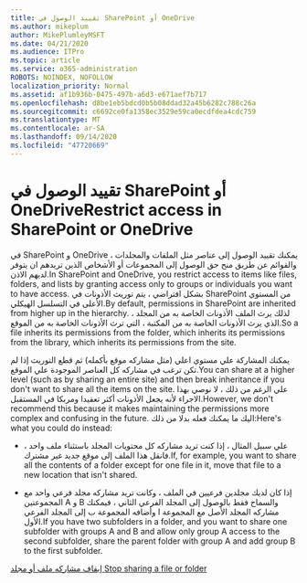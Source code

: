 ```yaml
---
title: تقييد الوصول في SharePoint أو OneDrive
ms.author: mikeplum
author: MikePlumleyMSFT
ms.date: 04/21/2020
ms.audience: ITPro
ms.topic: article
ms.service: o365-administration
ROBOTS: NOINDEX, NOFOLLOW
localization_priority: Normal
ms.assetid: af1b936b-0475-497b-a6d3-e671aef7b717
ms.openlocfilehash: d8be1eb5bdcd0b5b08ddad32a45b6282c788c26a
ms.sourcegitcommit: c6692ce0fa1358ec3529e59ca0ecdfdea4cdc759
ms.translationtype: MT
ms.contentlocale: ar-SA
ms.lasthandoff: 09/14/2020
ms.locfileid: "47720669"
---
```

# <a name="restrict-access-in-sharepoint-or-onedrive"></a><span data-ttu-id="c0fbb-102">تقييد الوصول في SharePoint أو OneDrive</span><span class="sxs-lookup"><span data-stu-id="c0fbb-102">Restrict access in SharePoint or OneDrive</span></span>

<span data-ttu-id="c0fbb-103">في SharePoint و OneDrive ، يمكنك تقييد الوصول إلى عناصر مثل الملفات والمجلدات والقوائم عن طريق منح حق الوصول إلى المجموعات أو الأشخاص الذين تريدهم ان يتوفر لديهم الاذن.</span><span class="sxs-lookup"><span data-stu-id="c0fbb-103">In SharePoint and OneDrive, you restrict access to items like files, folders, and lists by granting access only to groups or individuals you want to have access.</span></span> <span data-ttu-id="c0fbb-104">بشكل افتراضي ، يتم توريث الأذونات في SharePoint من المستوي الأعلى في التسلسل الهيكلي.</span><span class="sxs-lookup"><span data-stu-id="c0fbb-104">By default, permissions in SharePoint are inherited from higher up in the hierarchy.</span></span> <span data-ttu-id="c0fbb-105">لذلك يرث الملف الأذونات الخاصة به من المجلد ، الذي يرث الأذونات الخاصة به من المكتبة ، التي ترث الأذونات الخاصة به من الموقع.</span><span class="sxs-lookup"><span data-stu-id="c0fbb-105">So a file inherits its permissions from the folder, which inherits its permissions from the library, which inherits its permissions from the site.</span></span>
  
<span data-ttu-id="c0fbb-106">يمكنك المشاركة علي مستوي اعلي (مثل مشاركه موقع بأكمله) ثم قطع التوريث إذا لم تكن ترغب في مشاركه كل العناصر الموجودة علي الموقع.</span><span class="sxs-lookup"><span data-stu-id="c0fbb-106">You can share at a higher level (such as by sharing an entire site) and then break inheritance if you don't want to share all the items on the site.</span></span> <span data-ttu-id="c0fbb-107">علي الرغم من ذلك ، لا نوصي بهذا الاجراء لأنه يجعل الأذونات أكثر تعقيدا ومربكا في المستقبل.</span><span class="sxs-lookup"><span data-stu-id="c0fbb-107">However, we don't recommend this because it makes maintaining the permissions more complex and confusing in the future.</span></span> <span data-ttu-id="c0fbb-108">اليك ما يمكنك فعله بدلا من ذلك:</span><span class="sxs-lookup"><span data-stu-id="c0fbb-108">Here's what you could do instead:</span></span>
  
- <span data-ttu-id="c0fbb-109">علي سبيل المثال ، إذا كنت تريد مشاركه كل محتويات المجلد باستثناء ملف واحد ، فانقل هذا الملف إلى موقع جديد غير مشترك.</span><span class="sxs-lookup"><span data-stu-id="c0fbb-109">If, for example, you want to share all the contents of a folder except for one file in it, move that file to a new location that isn't shared.</span></span>
    
- <span data-ttu-id="c0fbb-110">إذا كان لديك مجلدين فرعيين في الملف ، وكانت تريد مشاركه مجلد فرعي واحد مع المجموعتين A و B والسماح فقط بالوصول إلى المجلد الفرعي الثاني ، فيمكنك مشاركه المجلد الأصل مع المجموعة ا وأضافه المجموعة ب إلى المجلد الفرعي الأول.</span><span class="sxs-lookup"><span data-stu-id="c0fbb-110">If you have two subfolders in a folder, and you want to share one subfolder with groups A and B and allow only group A access to the second subfolder, share the parent folder with group A and add group B to the first subfolder.</span></span>
    
[<span data-ttu-id="c0fbb-111">إيقاف مشاركه ملف أو مجلد </span><span class="sxs-lookup"><span data-stu-id="c0fbb-111">Stop sharing a file or folder </span></span>](https://go.microsoft.com/fwlink/?linkid=2008861)
  

